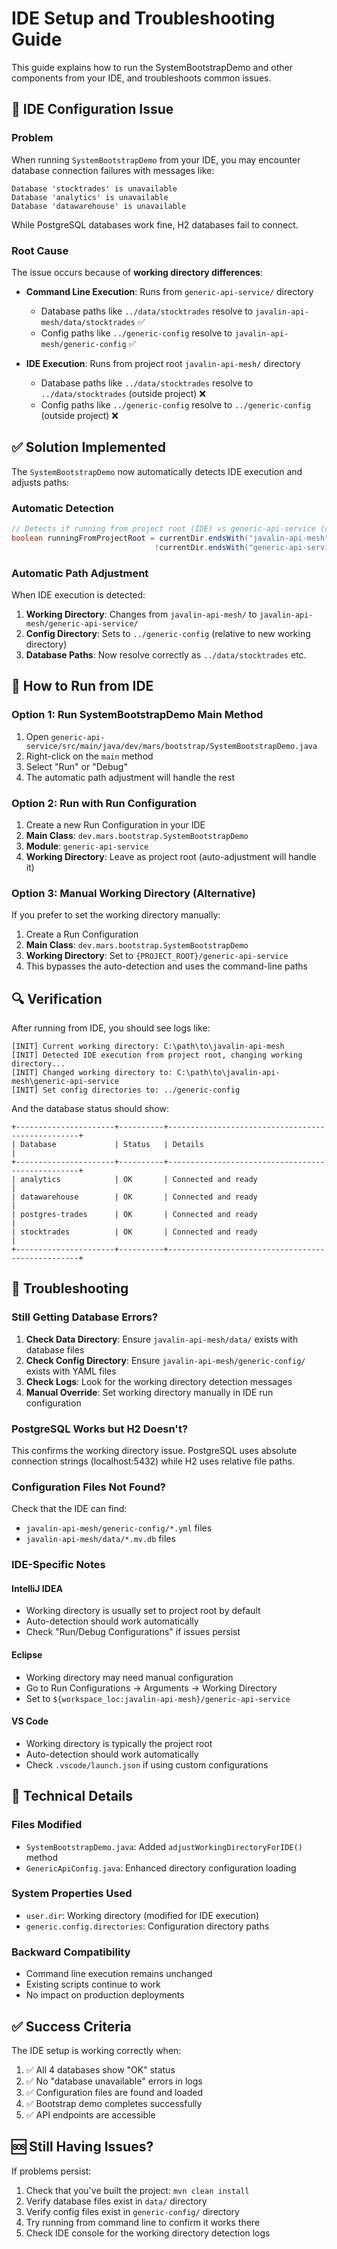 # IDE Setup and Troubleshooting Guide

This guide explains how to run the SystemBootstrapDemo and other components from your IDE, and troubleshoots common issues.

## 🔧 IDE Configuration Issue

### Problem
When running `SystemBootstrapDemo` from your IDE, you may encounter database connection failures with messages like:
```
Database 'stocktrades' is unavailable
Database 'analytics' is unavailable  
Database 'datawarehouse' is unavailable
```

While PostgreSQL databases work fine, H2 databases fail to connect.

### Root Cause
The issue occurs because of **working directory differences**:

- **Command Line Execution**: Runs from `generic-api-service/` directory
  - Database paths like `../data/stocktrades` resolve to `javalin-api-mesh/data/stocktrades` ✅
  - Config paths like `../generic-config` resolve to `javalin-api-mesh/generic-config` ✅

- **IDE Execution**: Runs from project root `javalin-api-mesh/` directory  
  - Database paths like `../data/stocktrades` resolve to `../data/stocktrades` (outside project) ❌
  - Config paths like `../generic-config` resolve to `../generic-config` (outside project) ❌

## ✅ Solution Implemented

The `SystemBootstrapDemo` now automatically detects IDE execution and adjusts paths:

### Automatic Detection
```java
// Detects if running from project root (IDE) vs generic-api-service (command line)
boolean runningFromProjectRoot = currentDir.endsWith("javalin-api-mesh") && 
                                !currentDir.endsWith("generic-api-service");
```

### Automatic Path Adjustment
When IDE execution is detected:
1. **Working Directory**: Changes from `javalin-api-mesh/` to `javalin-api-mesh/generic-api-service/`
2. **Config Directory**: Sets to `../generic-config` (relative to new working directory)
3. **Database Paths**: Now resolve correctly as `../data/stocktrades` etc.

## 🚀 How to Run from IDE

### Option 1: Run SystemBootstrapDemo Main Method
1. Open `generic-api-service/src/main/java/dev/mars/bootstrap/SystemBootstrapDemo.java`
2. Right-click on the `main` method
3. Select "Run" or "Debug"
4. The automatic path adjustment will handle the rest

### Option 2: Run with Run Configuration
1. Create a new Run Configuration in your IDE
2. **Main Class**: `dev.mars.bootstrap.SystemBootstrapDemo`
3. **Module**: `generic-api-service`
4. **Working Directory**: Leave as project root (auto-adjustment will handle it)

### Option 3: Manual Working Directory (Alternative)
If you prefer to set the working directory manually:
1. Create a Run Configuration
2. **Main Class**: `dev.mars.bootstrap.SystemBootstrapDemo`
3. **Working Directory**: Set to `{PROJECT_ROOT}/generic-api-service`
4. This bypasses the auto-detection and uses the command-line paths

## 🔍 Verification

After running from IDE, you should see logs like:
```
[INIT] Current working directory: C:\path\to\javalin-api-mesh
[INIT] Detected IDE execution from project root, changing working directory...
[INIT] Changed working directory to: C:\path\to\javalin-api-mesh\generic-api-service
[INIT] Set config directories to: ../generic-config
```

And the database status should show:
```
+----------------------+----------+--------------------------------------------------+
| Database             | Status   | Details                                          |
+----------------------+----------+--------------------------------------------------+
| analytics            | OK       | Connected and ready                              |
| datawarehouse        | OK       | Connected and ready                              |
| postgres-trades      | OK       | Connected and ready                              |
| stocktrades          | OK       | Connected and ready                              |
+----------------------+----------+--------------------------------------------------+
```

## 🐛 Troubleshooting

### Still Getting Database Errors?
1. **Check Data Directory**: Ensure `javalin-api-mesh/data/` exists with database files
2. **Check Config Directory**: Ensure `javalin-api-mesh/generic-config/` exists with YAML files
3. **Check Logs**: Look for the working directory detection messages
4. **Manual Override**: Set working directory manually in IDE run configuration

### PostgreSQL Works but H2 Doesn't?
This confirms the working directory issue. PostgreSQL uses absolute connection strings (localhost:5432) while H2 uses relative file paths.

### Configuration Files Not Found?
Check that the IDE can find:
- `javalin-api-mesh/generic-config/*.yml` files
- `javalin-api-mesh/data/*.mv.db` files

### IDE-Specific Notes

#### IntelliJ IDEA
- Working directory is usually set to project root by default
- Auto-detection should work automatically
- Check "Run/Debug Configurations" if issues persist

#### Eclipse
- Working directory may need manual configuration
- Go to Run Configurations → Arguments → Working Directory
- Set to `${workspace_loc:javalin-api-mesh}/generic-api-service`

#### VS Code
- Working directory is typically the project root
- Auto-detection should work automatically
- Check `.vscode/launch.json` if using custom configurations

## 📝 Technical Details

### Files Modified
- `SystemBootstrapDemo.java`: Added `adjustWorkingDirectoryForIDE()` method
- `GenericApiConfig.java`: Enhanced directory configuration loading

### System Properties Used
- `user.dir`: Working directory (modified for IDE execution)
- `generic.config.directories`: Configuration directory paths

### Backward Compatibility
- Command line execution remains unchanged
- Existing scripts continue to work
- No impact on production deployments

## ✅ Success Criteria

The IDE setup is working correctly when:
1. ✅ All 4 databases show "OK" status
2. ✅ No "database unavailable" errors in logs  
3. ✅ Configuration files are found and loaded
4. ✅ Bootstrap demo completes successfully
5. ✅ API endpoints are accessible

## 🆘 Still Having Issues?

If problems persist:
1. Check that you've built the project: `mvn clean install`
2. Verify database files exist in `data/` directory
3. Verify config files exist in `generic-config/` directory
4. Try running from command line to confirm it works there
5. Check IDE console for the working directory detection logs
